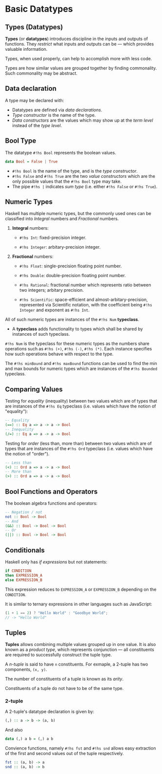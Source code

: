 # Basic Datatypes

## Types (Datatypes)

**Types** (or **datatypes**) introduces discipline in the inputs and outputs
of functions. They *restrict* what inputs and outputs can be — which provides
valuable information.

Types, when used properly, can help to accomplish more with less code.

Types are how similar values are grouped together by finding commonality.
Such commonality may be abstract.

## Data declaration

A type may be declared with:

- Datatypes are defined via *data declarations*.
- *Type constructor* is the name of the type.
- *Data constructors* are the values which may show up at the *term level*
instead of the *type level*.

## Bool Type

The datatype `#!hs Bool` represents the boolean values.

```haskell
data Bool = False | True
```

- `#!hs Bool` is the name of the type, and is the *type constructor*.
- `#!hs False` and `#!hs True` are the two *value constructors* which are the 
only possible values that the `#!hs Bool` type may take.
- The pipe `#!hs |` indicates *sum type* (i.e. either `#!hs False` or 
`#!hs True`).

## Numeric Types

Haskell has multiple numeric types, but the commonly used ones can be classified
into *Integral* numbers and *Fractional* numbers.

1. **Integral** numbers:

    - `#!hs Int`: fixed-precision integer.

    - `#!hs Integer`: arbitary-precision integer.

2. **Fractional** numbers:

    - `#!hs Float`: single-precision floating point number.

    - `#!hs Double`: double-precision floating point number.

    - `#!hs Rational`: fractional number which represents ratio between two
    integers; arbitary precision.

    - `#!hs Scientific`: space-efficient and almost-arbitary-precision, 
    represented via Scientific notation, with the coefficient being 
    `#!hs Integer` and exponent as `#!hs Int`.

All of such numeric types are instances of the `#!hs Num` **typeclass**.

- A **typeclass** adds functionality to types which shall be shared by instances
of such typeclass.

`#!hs Num` is the typeclass for these numeric types as the numbers share
operations such as `#!hs (+)`, `#!hs (-)`, `#!hs (*)`. Each instance specifies
how such operations behave with respect to the type.

The `#!hs minBound` and `#!hs maxBound` functions can be used to find the
min and max bounds for numeric types which are instances of the `#!hs Bounded`
typeclass.

## Comparing Values

Testing for *equality* (inequality) between two values which are of types that 
are instances of the `#!hs Eq` typeclass (i.e. values which have the notion of 
"equality"):

```haskell
-- Equality
(==) :: Eq a => a -> a -> Bool 
-- Inequality
(/=) :: Eq a => a -> a -> Bool 
```

Testing for *order* (less than, more than) between two values which are of types
that are instances of the `#!hs Ord` typeclass (i.e. values which have the notion 
of "order").

```haskell
-- Less than
(<) :: Ord a => a -> a -> Bool
-- More than
(>) :: Ord a => a -> a -> Bool
```

## Bool Functions and Operators

The boolean algebra functions and operators:

```haskell
-- Negation / not
not :: Bool -> Bool
-- And
(&&) :: Bool -> Bool -> Bool
-- Or
(||) :: Bool -> Bool -> Bool
```

## Conditionals

Haskell only has *if expressions* but not statements:

```haskell
if CONDITION
then EXPRESSION_A
else EXPRESSION_B
```

This expression reduces to `EXPRESSION_A` or `EXPRESSION_B` depending on
the `CONDITION`.

It is similar to ternary expressions in other languages such as JavaScript:

```javascript
(1 + 1 == 2) ? "Hello World" : "Goodbye World";
// -> "Hello World"
```

## Tuples

**Tuples** allows combining multiple values grouped up in one value. It is also
known as a *product type*, which represents conjunction — all constituents
are required to successfully construct the tuple type.

A *n-tuple* is said to have `n` constituents. For exmaple, a 2-tuple has
two components, `(x, y)`.

The number of constituents of a tuple is known as its *arity*.

Constituents of a tuple do not have to be of the same type.

### 2-tuple

A 2-tuple's datatype declaration is given by:

```haskell
(,) :: a -> b -> (a, b)
```

And also

```haskell
data (,) a b = (,) a b
```

Convience functions, namely `#!hs fst` and `#!hs snd` allows easy extraction of
the first and second values out of the tuple respectively.

```haskell
fst :: (a, b) -> a
snd :: (a, b) -> b
```
